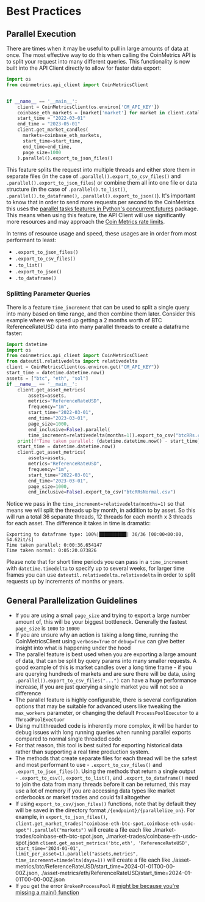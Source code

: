 # Best Practices

## Parallel Execution
There are times when it may be useful to pull in large amounts of data at once. The most effective way to do this 
when calling the CoinMetrics API is to split your request into many different queries. This functionality is now 
built into the API Client directly to allow for faster data export:

```python
import os
from coinmetrics.api_client import CoinMetricsClient


if __name__ == '__main__':
    client = CoinMetricsClient(os.environ['CM_API_KEY'])
    coinbase_eth_markets = [market['market'] for market in client.catalog_market_candles(exchange="coinbase", base="eth")]
    start_time = "2022-03-01"
    end_time = "2023-05-01"
    client.get_market_candles(
      markets=coinbase_eth_markets,
      start_time=start_time,
      end_time=end_time,
      page_size=1000
    ).parallel().export_to_json_files()
```

This feature splits the request into multiple threads and either store them in separate files (in the case of `.parallel().export_to_csv_files()` and `.parallel().export_to_json_files`)
or combine them all into one file or data structure (in the case of `.parallel().to_list()`, `.parallel().to_dataframe()`,
`.parallel().export_to_json()`). It's important to know that in order to send more requests per second to the CoinMetrics
this uses the [parallel tasks features in Python's concurrent.futures](https://docs.python.org/3/library/concurrent.futures.html)
package. This means when using this feature, the API Client will use significantly more resources and may approach
the [Coin Metrics rate limits](https://docs.python.org/3/library/concurrent.futures.html). 

In terms of resource usage and speed, these usages are in order from most performant to least:
* `.export_to_json_files()`
* `.export_to_csv_files()`
* `.to_list()`
* `.export_to_json()`
* `.to_dataframe()`

### Splitting Parameter Queries
There is a feature `time_increment` that can be used to split a single query into many based on time range, and then 
combine them later. Consider this example where we speed up getting a 2 months worth of BTC ReferenceRateUSD data into
many parallel threads to create a dataframe faster: 
```python
import datetime
import os
from coinmetrics.api_client import CoinMetricsClient
from dateutil.relativedelta import relativedelta
client = CoinMetricsClient(os.environ.get("CM_API_KEY"))
start_time = datetime.datetime.now()
assets = ["btc", "eth", "sol"]
if __name__ == '__main__':
    client.get_asset_metrics(
        assets=assets,
        metrics="ReferenceRateUSD",
        frequency="1m",
        start_time="2022-03-01",
        end_time="2023-03-01",
        page_size=1000,
        end_inclusive=False).parallel(
        time_increment=relativedelta(months=1)).export_to_csv("btcRRs.csv")
    print(f"Time taken parallel: {datetime.datetime.now() - start_time}")
    start_time = datetime.datetime.now()
    client.get_asset_metrics(
        assets=assets,
        metrics="ReferenceRateUSD",
        frequency="1m",
        start_time="2022-03-01",
        end_time="2023-03-01",
        page_size=1000,
        end_inclusive=False).export_to_csv("btcRRsNormal.csv")
```
Notice we pass in the `time_increment=relativedelta(months=1)` so that means we will split the threads up by month, in
addition to by asset. So this will run a total 36 separate threads, 12 threads for each month x 3 threads for each asset.
The difference it takes in time is dramatic:
```commandline
Exporting to dataframe type: 100%|██████████| 36/36 [00:00<00:00, 54.62it/s]
Time taken parallel: 0:00:36.654147
Time taken normal: 0:05:20.073826
```

Please note that for short time periods you can pass in a `time_increment` with `datetime.timedelta` to specify up to 
several weeks, for larger time frames you can use `dateutil.relativedelta.relativedelta` in order to split requests
up by increments of months or years.


## General Parallelization Guidelines
* If you are using a small `page_size` and trying to export a large number amount of, this will be your biggest bottleneck.
Generally the fastest `page_size` is `1000` to `10000`
* If you are unsure why an action is taking a long time, running the CoinMetricsClient using `verbose=True` or `debug=True`
can give better insight into what is happening under the hood
* The parallel feature is best used when you are exporting a large amount of data, that can be split by query params into 
many smaller requests. A good example of this is market candles over a long time frame - if you are querying hundreds
of markets and are sure there will be data, using `.parallel().export_to_csv_files("...")` can have a huge performance 
increase, if you are just querying a single market you will not see a difference
* The parallel feature is highly configurable, there is several configuration options that may be suitable for advanced
users like tweaking the `max_workers` parameter, or changing the default `ProcessPoolExecutor` to a `ThreadPoolExectuor`
* Using multithreaded code is inherently more complex, it will be harder to debug issues with long running queries 
when running parallel exports compared to normal single threaded code
* For that reason, this tool is best suited for exporting historical data rather than supporting a real time production
system.
* The methods that create separate files for each thread will be the safest and most performant to use - `.export_to_csv_files()`
and `.export_to_json_files()`. Using the methods that return a single output - `.export_to_csv()`, `export_to_list()`, and
`.export_to_dataframe()` need to join the data from many threads before it can be returned, this may use a lot of memory
if you are accessing data types like market orderbooks or market trades and could fail altogether
* If using `export_to_csv/json_files()` functions, note that by default they will be saved in the directory format `/{endpoint}/{parallelize_on}`.
For example, in `export_to_json_files()`, 
`client.get_market_trades("coinbase-eth-btc-spot,coinbase-eth-usdc-spot").parallel("markets")` will create a file each like ./market-trades/coinbase-eth-btc-spot.json, ./market-trades/coinbase-eth-usdc-spot.json
`client.get_asset_metrics('btc,eth', 'ReferenceRateUSD', start_time='2024-01-01', limit_per_asset=1).parallel("assets,metrics", time_increment=timedelta(days=1))`
will create a file each like ./asset-metrics/btc/ReferenceRateUSD/start_time=2024-01-01T00-00-00Z.json, ./asset-metrics/eth/ReferenceRateUSD/start_time=2024-01-01T00-00-00Z.json
* If you get the error `BrokenProcessPool` it [might be because you're missing a main() function](https://stackoverflow.com/questions/15900366/all-example-concurrent-futures-code-is-failing-with-brokenprocesspool)